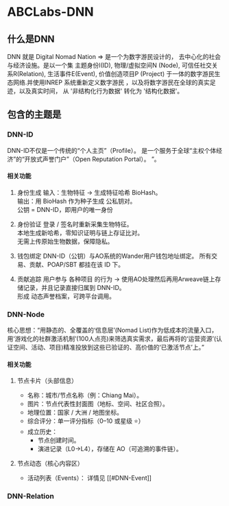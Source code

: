 # ABCLabs-DNN

## 什么是DNN

DNN 就是 Digital Nomad Nation => 是一个为数字游民设计的， 去中心化的社会与经济设施。是以一个集 主题身份I(ID), 物理/虚拟空间N (Node), 可信任社交关系R(Relation), 生活事件E(Event), 价值创造项目P (Project) 于一体的数字游民生态网络.并使用INREP 系统重新定义数字游民 ，以及将数字游民在全球的真实足迹，以及真实时间， 从 '非结构化行为数据' 转化为 '结构化数据'。

## 包含的主题是

### DNN-ID

DNN-ID不仅是一个传统的“个人主页”（Profile）。
是一个服务于全球“主权个体经济”的“开放式声誉门户”（Open Reputation Portal）。
”。

#### 相关功能

1. 身份生成
   输入：生物特征 → 生成特征哈希 BioHash。  
   输出：用 BioHash 作为种子生成 公私钥对。  
   公钥 = DNN-ID，即用户的唯一身份  

2. 身份验证
   登录 / 签名时重新采集生物特征。  
   本地生成新哈希，零知识证明与链上存证比对。  
   无需上传原始生物数据，保障隐私。  

3. 钱包绑定
   DNN-ID（公钥）与AO系统的Wander用户钱包地址绑定。
   所有交易、贡献、POAP/SBT 都挂在该 ID 下。

4. 贡献追踪
   用户参与 各种项目 的行为 → 使用AO处理然后再用Arweave链上存储记录，并且记录直接归属到 DNN-ID。  
   形成 动态声誉档案，可跨平台调用。

### DNN-Node

核心思想：“用静态的、全覆盖的‘信息层’(Nomad List)作为低成本的流量入口，用‘游戏化的社群激活机制’(100人点亮)来筛选真实需求，最后再将的‘运营资源’(认证空间、活动、项目)精准投放到这些已验证的、高价值的‘已激活节点’上。”

#### 相关功能

1. 节点卡片（头部信息）
   - 名称：城市/节点名称（例：Chiang Mai）。
   - 图片：节点代表性封面图（地标、空间、社区合照）。
   - 地理位置：国家 / 大洲 / 地图坐标。
   - 综合评分：单一评分指标（0–10 或星级 ⭐）
   - 成立历史：
      - 节点创建时间。
      - 演进记录（L0→L4），存储在 AO（可追溯的事件链）。

2. 节点动态（核心内容区）
   - 活动列表（Events）：
      详情见 [[#DNN-Event]]


### DNN-Relation

